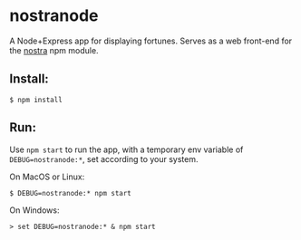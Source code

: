 # nostranode
A Node+Express app for displaying fortunes. 
Serves as a web front-end for the [nostra](https://www.npmjs.com/package/nostra) npm module.


## Install:

    $ npm install

## Run:

Use `npm start` to run the app, with a temporary env variable of `DEBUG=nostranode:*`, set according to your system.

On MacOS or Linux:

    $ DEBUG=nostranode:* npm start

On Windows:

    > set DEBUG=nostranode:* & npm start

    
    